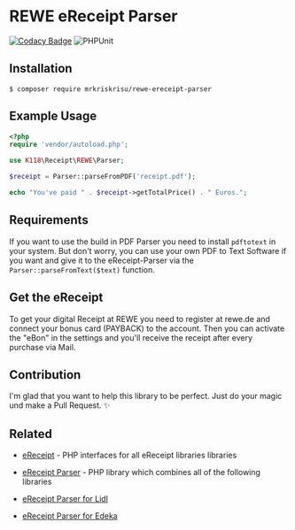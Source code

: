 # REWE eReceipt Parser

[![Codacy Badge](https://app.codacy.com/project/badge/Grade/6bbb1a99e88f4df198db20314bb42bf5)](https://www.codacy.com/gh/MrKrisKrisu/REWE-eReceipt-Parser/dashboard?utm_source=github.com&amp;utm_medium=referral&amp;utm_content=MrKrisKrisu/REWE-eReceipt-Parser&amp;utm_campaign=Badge_Grade)
![PHPUnit](https://github.com/MrKrisKrisu/REWE-eReceipt-Parser/workflows/PHP%20Composer/badge.svg)

## Installation

```
$ composer require mrkriskrisu/rewe-ereceipt-parser
```

## Example Usage

```php
<?php
require 'vendor/autoload.php';

use K118\Receipt\REWE\Parser;

$receipt = Parser::parseFromPDF('receipt.pdf');

echo "You've paid " . $receipt->getTotalPrice() . " Euros.";
```

## Requirements

If you want to use the build in PDF Parser you need to install ``pdftotext`` in your system. But don't worry, you can
use your own PDF to Text Software if you want and give it to the eReceipt-Parser via
the ``Parser::parseFromText($text)`` function.

## Get the eReceipt

To get your digital Receipt at REWE you need to register at rewe.de and connect your bonus card (PAYBACK) to the
account. Then you can activate the "eBon" in the settings and you'll receive the receipt after every purchase via Mail.

## Contribution

I'm glad that you want to help this library to be perfect. Just do your magic und make a Pull Request. ✨

## Related

- [eReceipt](https://github.com/MrKrisKrisu/eReceipt) - PHP interfaces for all eReceipt libraries libraries

- [eReceipt Parser](https://github.com/MrKrisKrisu/eReceipt-Parser) - PHP library which combines all of the following
  libraries

- [eReceipt Parser for Lidl](https://github.com/MrKrisKrisu/Lidl-eReceipt-Parser)

- [eReceipt Parser for Edeka](https://github.com/MrKrisKrisu/EDEKA-eReceipt-Parser)